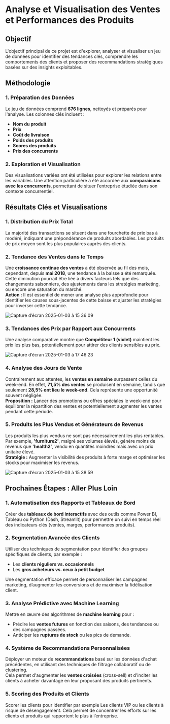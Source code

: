 # Analyse et Visualisation des Ventes et Performances des Produits

## Objectif

L'objectif principal de ce projet est d'explorer, analyser et visualiser un jeu de données pour identifier des tendances clés, comprendre les comportements des clients et proposer des recommandations stratégiques basées sur des insights exploitables.

## Méthodologie

### 1. Préparation des Données
Le jeu de données comprend **676 lignes**, nettoyés et préparés pour l'analyse. Les colonnes clés incluent :
- **Nom du produit**
- **Prix**
- **Coût de livraison**
- **Poids des produits**
- **Scores des produits**
- **Prix des concurrents**

### 2. Exploration et Visualisation
Des visualisations variées ont été utilisées pour explorer les relations entre les variables. Une attention particulière a été accordée aux **comparaisons avec les concurrents**, permettant de situer l’entreprise étudiée dans son contexte concurrentiel.

## Résultats Clés et Visualisations

### 1. Distribution du Prix Total
La majorité des transactions se situent dans une fourchette de prix bas à modéré, indiquant une prépondérance de produits abordables. Les produits de prix moyen sont les plus populaires auprès des clients.

### 2. Tendance des Ventes dans le Temps
Une **croissance continue des ventes** a été observée au fil des mois, cependant, depuis **mai 2018**, une tendance à la baisse a été remarquée. Cette diminution pourrait être liée à divers facteurs tels que des changements saisonniers, des ajustements dans les stratégies marketing, ou encore une saturation du marché.  
**Action :** Il est essentiel de mener une analyse plus approfondie pour identifier les causes sous-jacentes de cette baisse et ajuster les stratégies pour inverser cette tendance.


![Capture d’écran 2025-01-03 à 15 36 09](https://github.com/user-attachments/assets/7b6541af-bddd-457c-9da6-f88448f0337f)


### 3. Tendances des Prix par Rapport aux Concurrents
Une analyse comparative montre que **Compétiteur 1 (violet)** maintient les prix les plus bas, potentiellement pour attirer des clients sensibles au prix.  

![Capture d’écran 2025-01-03 à 17 46 23](https://github.com/user-attachments/assets/1d59c643-b233-47b3-80e0-2e48a7015d1a)


### 4. Analyse des Jours de Vente
Contrairement aux attentes, les **ventes en semaine** surpassent celles du week-end. En effet, **71,5% des ventes** se produisent en semaine, tandis que seulement **28,5% ont lieu le week-end**. Cela représente une opportunité souvent négligée.  
**Proposition :** Lancer des promotions ou offres spéciales le week-end pour équilibrer la répartition des ventes et potentiellement augmenter les ventes pendant cette période.


### 5. Produits les Plus Vendus et Générateurs de Revenus
Les produits les plus vendus ne sont pas nécessairement les plus rentables. Par exemple, **'furniture2'**, malgré ses volumes élevés, génère moins de revenus que **'health2'**, vendu en quantités moindres mais avec un prix unitaire élevé.  
**Stratégie :** Augmenter la visibilité des produits à forte marge et optimiser les stocks pour maximiser les revenus.

![Capture d’écran 2025-01-03 à 15 38 59](https://github.com/user-attachments/assets/b49f3353-01db-4b83-81ee-ebdd50c579d2)




## Prochaines Étapes : Aller Plus Loin

### 1. Automatisation des Rapports et Tableaux de Bord
Créer des **tableaux de bord interactifs** avec des outils comme Power BI, Tableau ou Python (Dash, Streamlit) pour permettre un suivi en temps réel des indicateurs clés (ventes, marges, performances produits).

### 2. Segmentation Avancée des Clients
Utiliser des techniques de segmentation pour identifier des groupes spécifiques de clients, par exemple :
- Les **clients réguliers vs. occasionnels**
- Les **gros acheteurs vs. ceux à petit budget**

Une segmentation efficace permet de personnaliser les campagnes marketing, d’augmenter les conversions et de maximiser la fidélisation client.

### 3. Analyse Prédictive avec Machine Learning
Mettre en œuvre des algorithmes de **machine learning** pour :
- Prédire les **ventes futures** en fonction des saisons, des tendances ou des campagnes passées.
- Anticiper les **ruptures de stock** ou les pics de demande.

### 4. Système de Recommandations Personnalisées
Déployer un moteur de **recommandations** basé sur les données d'achat précédentes, en utilisant des techniques de filtrage collaboratif ou de clustering.  
Cela permet d'augmenter les **ventes croisées** (cross-sell) et d'inciter les clients à acheter davantage en leur proposant des produits pertinents.

### 5. Scoring des Produits et Clients
Scorer les clients pour identifier par exemple Les clients VIP ou les clients à risque de désengagement.
Cela permet de concentrer les efforts sur les clients et produits qui rapportent le plus à l’entreprise.

